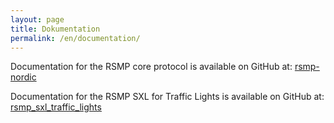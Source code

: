 ```yaml
---
layout: page
title: Dokumentation
permalink: /en/documentation/
---
```


Documentation for the RSMP core protocol is available on GitHub at:
[rsmp-nordic](https://github.com/rsmp-nordic/rsmp_core)

Documentation for the RSMP SXL for Traffic Lights is available on GitHub at:
[rsmp_sxl_traffic_lights](https://github.com/rsmp-nordic/rsmp_sxl_traffic_lights)
